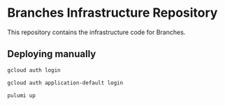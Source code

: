 # Branches Infrastructure Repository

This repository contains the infrastructure code for Branches.

## Deploying manually

```sh
gcloud auth login
```

```sh
gcloud auth application-default login
```

```sh
pulumi up
```
